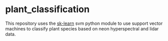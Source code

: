 # plant_classification
This repository uses the [sk-learn](http://scikit-learn.org/stable/modules/svm.html) svm python module to use support vector machines to classify plant species based on neon hyperspectral and lidar data.
